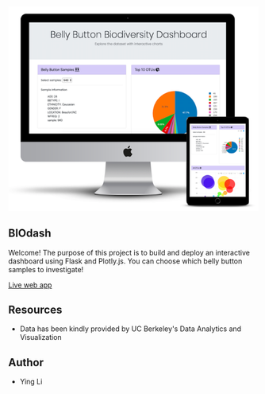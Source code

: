 <img src="https://raw.githubusercontent.com/ying-li-python/BIOdash/master/Images/biodash_m.png">

## BIOdash

Welcome! The purpose of this project is to build and deploy an interactive dashboard using Flask and Plotly.js. You can choose which belly button samples to investigate!

[Live web app](https://biodash.herokuapp.com/)

## Resources 
- Data has been kindly provided by UC Berkeley's Data Analytics and Visualization

## Author 
- Ying Li
